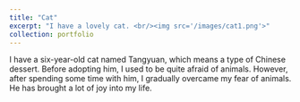 ```yaml
---
title: "Cat"
excerpt: "I have a lovely cat. <br/><img src='/images/cat1.png'>"
collection: portfolio
---
```


I have a six-year-old cat named Tangyuan, which means a type of Chinese dessert. Before adopting him, I used to be quite afraid of animals. However, after spending some time with him, I gradually overcame my fear of animals. He has brought a lot of joy into my life.
